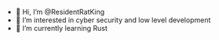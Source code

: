 - 👋 Hi, I’m @ResidentRatKing
- 👀 I’m interested in cyber security and low level development
- 🌱 I’m currently learning Rust
